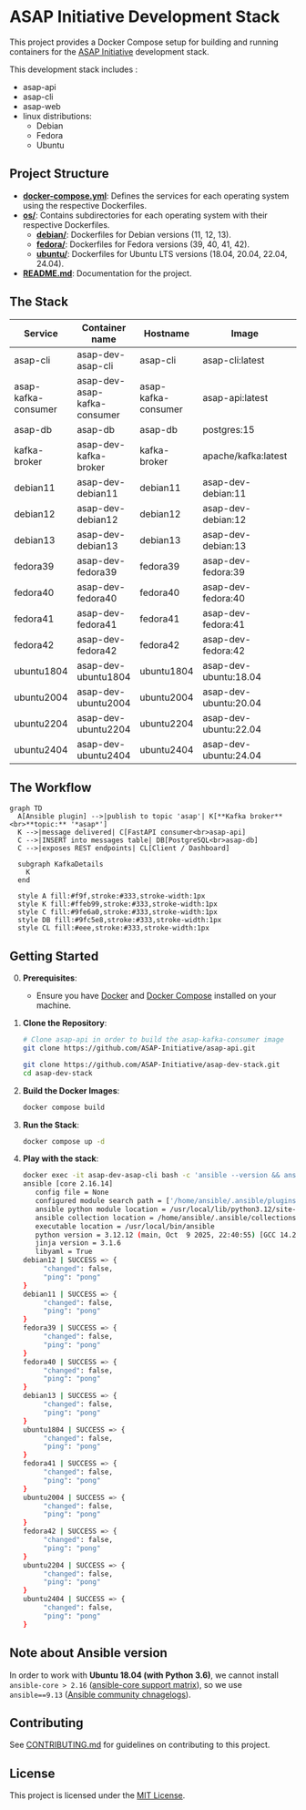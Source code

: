 # ASAP Initiative Development Stack

This project provides a Docker Compose setup for building and running containers for the [ASAP Initiative](https://github.com/ASAP-Initiative) development stack. 

This development stack includes :
* asap-api
* asap-cli
* asap-web
* linux distributions:
  * Debian
  * Fedora
  * Ubuntu

## Project Structure

- **[docker-compose.yml](docker-compose.yml)**: Defines the services for each operating system using the respective Dockerfiles.
- **[os/](os/)**: Contains subdirectories for each operating system with their respective Dockerfiles.
  - **[debian/](os/debian/)**: Dockerfiles for Debian  versions (11, 12, 13).
  - **[fedora/](os/fedora/)**: Dockerfiles for Fedora versions (39, 40, 41, 42).
  - **[ubuntu/](os/ubuntu/)**: Dockerfiles for Ubuntu LTS versions (18.04, 20.04, 22.04, 24.04).
- **[README.md](README.md)**: Documentation for the project.


## The Stack

| Service | Container name | Hostname | Image | Exposed ports | Build context / Dockerfile |
|---|----|---|---|----|---|
| asap-cli | asap-dev-asap-cli | asap-cli | asap-cli:latest | (none) | ./asap-cli / [Dockerfile](./asap-cli/Dockerfile) |
| asap-kafka-consumer | asap-dev-asap-kafka-consumer | asap-kafka-consumer | asap-api:latest | 8000 | ./asap-api / [Dockerfile](./asap-api/Dockerfile) |
| asap-db | asap-db | asap-db | postgres:15 | 5432 | (image) |
| kafka-broker | asap-dev-kafka-broker | kafka-broker | apache/kafka:latest | 9092 | (image) |
| debian11 | asap-dev-debian11 | debian11 | asap-dev-debian:11 | 22 | ./os/debian / [Dockerfile.debian11](./os/debian/Dockerfile.debian11) |
| debian12 | asap-dev-debian12 | debian12 | asap-dev-debian:12 | 22 | ./os/debian / [Dockerfile.debian12](./os/debian/Dockerfile.debian12) |
| debian13 | asap-dev-debian13 | debian13 | asap-dev-debian:13 | 22 | ./os/debian / [Dockerfile.debian13](./os/debian/Dockerfile.debian13) |
| fedora39 | asap-dev-fedora39 | fedora39 | asap-dev-fedora:39 | 22 | ./os/fedora / [Dockerfile.fedora39](./os/fedora/Dockerfile.fedora39) |
| fedora40 | asap-dev-fedora40 | fedora40 | asap-dev-fedora:40 | 22 | ./os/fedora / [Dockerfile.fedora40](./os/fedora/Dockerfile.fedora40) |
| fedora41 | asap-dev-fedora41 | fedora41 | asap-dev-fedora:41 | 22 | ./os/fedora / [Dockerfile.fedora41](./os/fedora/Dockerfile.fedora41) |
| fedora42 | asap-dev-fedora42 | fedora42 | asap-dev-fedora:42 | 22 | ./os/fedora / [Dockerfile.fedora42](./os/fedora/Dockerfile.fedora42) |
| ubuntu1804 | asap-dev-ubuntu1804 | ubuntu1804 | asap-dev-ubuntu:18.04 | 22 | ./os/ubuntu / [Dockerfile.ubuntu1804](./os/ubuntu/Dockerfile.ubuntu1804) |
| ubuntu2004 | asap-dev-ubuntu2004 | ubuntu2004 | asap-dev-ubuntu:20.04 | 22 | ./os/ubuntu / [Dockerfile.ubuntu2004](./os/ubuntu/Dockerfile.ubuntu2004) |
| ubuntu2204 | asap-dev-ubuntu2204 | ubuntu2204 | asap-dev-ubuntu:22.04 | 22 | ./os/ubuntu / [Dockerfile.ubuntu2204](./os/ubuntu/Dockerfile.ubuntu2204) |
| ubuntu2404 | asap-dev-ubuntu2404 | ubuntu2404 | asap-dev-ubuntu:24.04 | 22 | ./os/ubuntu / [Dockerfile.ubuntu2404](./os/ubuntu/Dockerfile.ubuntu2404) |

## The Workflow

```mermaid
graph TD
  A[Ansible plugin] -->|publish to topic 'asap'| K[**Kafka broker**<br>**topic:** '*asap*']
  K -->|message delivered| C[FastAPI consumer<br>asap-api]
  C -->|INSERT into messages table| DB[PostgreSQL<br>asap-db]
  C -->|exposes REST endpoints| CL[Client / Dashboard]

  subgraph KafkaDetails
    K
  end

  style A fill:#f9f,stroke:#333,stroke-width:1px
  style K fill:#ffeb99,stroke:#333,stroke-width:1px
  style C fill:#9fe6a0,stroke:#333,stroke-width:1px
  style DB fill:#9fc5e8,stroke:#333,stroke-width:1px
  style CL fill:#eee,stroke:#333,stroke-width:1px
```

## Getting Started

0. **Prerequisites**:

   - Ensure you have [Docker](https://docs.docker.com/get-docker/) and [Docker Compose](https://docs.docker.com/compose/install/) installed on your machine.

1. **Clone the Repository**: 

   ```bash
   # Clone asap-api in order to build the asap-kafka-consumer image
   git clone https://github.com/ASAP-Initiative/asap-api.git

   git clone https://github.com/ASAP-Initiative/asap-dev-stack.git
   cd asap-dev-stack
   ```

2. **Build the Docker Images**:

   ```bash
   docker compose build
   ```

3. **Run the Stack**: 

   ```bash
   docker compose up -d
   ```

4. **Play with the stack**: 

   ```bash
   docker exec -it asap-dev-asap-cli bash -c 'ansible --version && ansible all -m ping'
   ansible [core 2.16.14]
      config file = None
      configured module search path = ['/home/ansible/.ansible/plugins/modules', '/usr/share/ansible/plugins/modules']
      ansible python module location = /usr/local/lib/python3.12/site-packages/ansible
      ansible collection location = /home/ansible/.ansible/collections:/usr/share/ansible/collections
      executable location = /usr/local/bin/ansible
      python version = 3.12.12 (main, Oct  9 2025, 22:40:55) [GCC 14.2.0] (/usr/local/bin/python)
      jinja version = 3.1.6
      libyaml = True
   debian12 | SUCCESS => {
        "changed": false,
        "ping": "pong"
   }
   debian11 | SUCCESS => {
        "changed": false,
        "ping": "pong"
   }
   fedora39 | SUCCESS => {
        "changed": false,
        "ping": "pong"
   }
   fedora40 | SUCCESS => {
        "changed": false,
        "ping": "pong"
   }
   debian13 | SUCCESS => {
        "changed": false,
        "ping": "pong"
   }
   ubuntu1804 | SUCCESS => {
        "changed": false,
        "ping": "pong"
   }
   fedora41 | SUCCESS => {
        "changed": false,
        "ping": "pong"
   }
   ubuntu2004 | SUCCESS => {
        "changed": false,
        "ping": "pong"
   }
   fedora42 | SUCCESS => {
        "changed": false,
        "ping": "pong"
   }
   ubuntu2204 | SUCCESS => {
        "changed": false,
        "ping": "pong"
   }
   ubuntu2404 | SUCCESS => {
        "changed": false,
        "ping": "pong"
   } 
   ```


## Note about Ansible version

In order to work with **Ubuntu 18.04 (with Python 3.6)**, we cannot install `ansible-core > 2.16` ([ansible-core support matrix](https://docs.ansible.com/ansible/latest/reference_appendices/release_and_maintenance.html#ansible-core-support-matrix)), so we use `ansible==9.13` ([Ansible community chnagelogs](https://docs.ansible.com/ansible/latest/reference_appendices/release_and_maintenance.html#ansible-core-support-matrix)).

## Contributing

See [CONTRIBUTING.md](CONTRIBUTING.md) for guidelines on contributing to this project.

## License

This project is licensed under the [MIT License](LICENSE).
